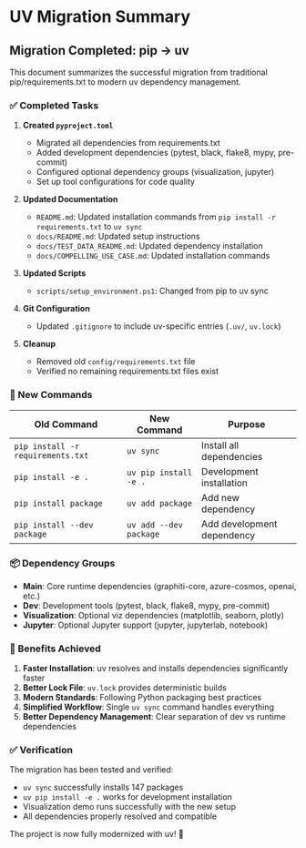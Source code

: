 # UV Migration Summary

## Migration Completed: pip → uv

This document summarizes the successful migration from traditional pip/requirements.txt to modern uv dependency management.

### ✅ Completed Tasks

1. **Created `pyproject.toml`**
   - Migrated all dependencies from requirements.txt
   - Added development dependencies (pytest, black, flake8, mypy, pre-commit)
   - Configured optional dependency groups (visualization, jupyter)
   - Set up tool configurations for code quality

2. **Updated Documentation**
   - `README.md`: Updated installation commands from `pip install -r requirements.txt` to `uv sync`
   - `docs/README.md`: Updated setup instructions
   - `docs/TEST_DATA_README.md`: Updated dependency installation
   - `docs/COMPELLING_USE_CASE.md`: Updated installation commands

3. **Updated Scripts**
   - `scripts/setup_environment.ps1`: Changed from pip to uv sync

4. **Git Configuration**
   - Updated `.gitignore` to include uv-specific entries (`.uv/`, `uv.lock`)

5. **Cleanup**
   - Removed old `config/requirements.txt` file
   - Verified no remaining requirements.txt files exist

### 🔧 New Commands

| Old Command | New Command | Purpose |
|-------------|-------------|---------|
| `pip install -r requirements.txt` | `uv sync` | Install all dependencies |
| `pip install -e .` | `uv pip install -e .` | Development installation |
| `pip install package` | `uv add package` | Add new dependency |
| `pip install --dev package` | `uv add --dev package` | Add development dependency |

### 📦 Dependency Groups

- **Main**: Core runtime dependencies (graphiti-core, azure-cosmos, openai, etc.)
- **Dev**: Development tools (pytest, black, flake8, mypy, pre-commit)
- **Visualization**: Optional viz dependencies (matplotlib, seaborn, plotly)
- **Jupyter**: Optional Jupyter support (jupyter, jupyterlab, notebook)

### 🚀 Benefits Achieved

1. **Faster Installation**: uv resolves and installs dependencies significantly faster
2. **Better Lock File**: `uv.lock` provides deterministic builds
3. **Modern Standards**: Following Python packaging best practices
4. **Simplified Workflow**: Single `uv sync` command handles everything
5. **Better Dependency Management**: Clear separation of dev vs runtime dependencies

### ✅ Verification

The migration has been tested and verified:
- `uv sync` successfully installs 147 packages
- `uv pip install -e .` works for development installation
- Visualization demo runs successfully with the new setup
- All dependencies properly resolved and compatible


The project is now fully modernized with uv! 🎉
